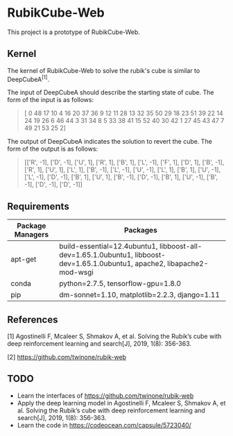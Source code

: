 # RubikCube-Web
This project is a prototype of RubikCube-Web.

## Kernel
The kernel of RubikCube-Web to solve the rubik's cube is similar to DeepCubeA<sup>[1]</sup>.

The input of DeepCubeA should describe the starting state of cube. The form of the input is as follows:

>[ 0 48 17 10  4 16 20 37 36  9 12 11 28 13 32 35 50 29 18 23 51 39 22 14
 24 19 26  6 46 44  3 31 34  8  5 33 38 41 15 52 40 30 42  1 27 45 43 47
  7 49 21 53 25  2]

The output of DeepCubeA indicates the solution to revert the cube. The form of the output is as follows:

>[['R', -1], ['D', -1], ['U', 1], ['R', 1], ['B', 1], ['L', -1], ['F', 1], ['D', 1], ['B', -1], ['R', 1], ['U', 1], ['L', 1], ['B', -1], ['L', -1], ['U', -1], ['L', 1], ['B', 1], ['U', -1], ['L', -1], ['D', -1], ['B', 1], ['U', 1], ['B', -1], ['D', -1], ['B', 1], ['U', -1], ['B', -1], ['D', -1], ['D', -1]]

## Requirements
|Package Managers|Packages|
|---|---
|apt-get|build-essential=12.4ubuntu1, libboost-all-dev=1.65.1.0ubuntu1, libboost-dev=1.65.1.0ubuntu1, apache2, libapache2-mod-wsgi
|conda|python=2.7.5, tensorflow-gpu=1.8.0
|pip|dm-sonnet=1.10, matplotlib=2.2.3, django=1.11

## References
[1] Agostinelli F, Mcaleer S, Shmakov A, et al. Solving the Rubik’s cube with deep reinforcement learning and search[J], 2019, 1(8): 356-363.

[2] https://github.com/twinone/rubik-web


## TODO
- Learn the interfaces of https://github.com/twinone/rubik-web
- Apply the deep learning model in Agostinelli F, Mcaleer S, Shmakov A, et al. Solving the Rubik’s cube with deep reinforcement learning and search[J], 2019, 1(8): 356-363.
- Learn the code in https://codeocean.com/capsule/5723040/
